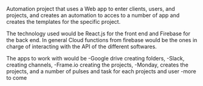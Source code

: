 Automation project that uses a Web app to enter clients, users, and projects, and creates an automation to acces to a number of app and creates the templates for the specific project.

The technology used would be React.js for the front end and Firebase for the back end.
In general Cloud functions from firebase would be the ones in charge of interacting with the API of the different softwares.

The apps to work with would be
-Google drive creating folders, 
-Slack, creating channels, 
-Frame.io creating the projects, 
-Monday, creates the projects, and a number of pulses and task for each projects and user
-more to come
